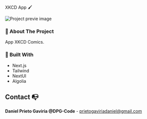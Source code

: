 XKCD App 🖌

![Project previe image](https://res.cloudinary.com/dhpxqwsym/image/upload/w_1280,h_720,c_fill/v1678870284/documentations/xkcd_v5iazt)

### 📌 About The Project

App XKCD Comics.

### 📌 Built With

- Next.js
- Tailwind
- NextUI
- Algolia

## Contact 📭

**Daniel Prieto Gaviria @DPG-Code** - prietogaviriadaniel@gmail.com

